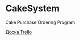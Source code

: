 # CakeSystem
Cake Purchase Ordering Program

<a href="https://trello.com/b/YpUgWMCJ/%D0%BF%D0%BE%D0%BA%D1%83%D0%BF%D0%BA%D0%B0-%D1%82%D0%BE%D1%80%D1%82%D0%BE%D0%B2">Доска Trello</a>
